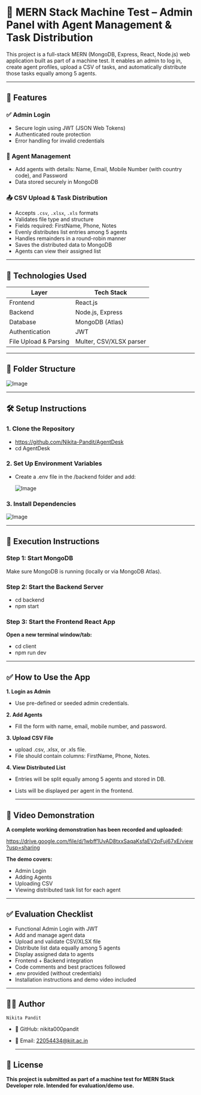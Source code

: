 # 🧠 MERN Stack Machine Test – Admin Panel with Agent Management & Task Distribution

This project is a full-stack MERN (MongoDB, Express, React, Node.js) web application built as part of a machine test. It enables an admin to log in, create agent profiles, upload a CSV of tasks, and automatically distribute those tasks equally among 5 agents.

---

## 🚀 Features

### ✅ Admin Login
- Secure login using JWT (JSON Web Tokens)
- Authenticated route protection
- Error handling for invalid credentials

### 👥 Agent Management
- Add agents with details: Name, Email, Mobile Number (with country code), and Password
- Data stored securely in MongoDB

### 📤 CSV Upload & Task Distribution
- Accepts `.csv`, `.xlsx`, `.xls` formats
- Validates file type and structure
- Fields required: FirstName, Phone, Notes
- Evenly distributes list entries among 5 agents
- Handles remainders in a round-robin manner
- Saves the distributed data to MongoDB
- Agents can view their assigned list

---

## 🧾 Technologies Used

| Layer        | Tech Stack       |
|--------------|------------------|
| Frontend     | React.js         |
| Backend      | Node.js, Express |
| Database     | MongoDB (Atlas)  |
| Authentication | JWT             |
| File Upload & Parsing | Multer, CSV/XLSX parser |

---

## 📂 Folder Structure

![Image](https://github.com/user-attachments/assets/ab7f34e8-d1e7-45a5-97cc-f4c78515919b)

---

## 🛠️ Setup Instructions

### 1. Clone the Repository

- https://github.com/Nikita-Pandit/AgentDesk
- cd AgentDesk

### 2. Set Up Environment Variables

- Create a .env file in the /backend folder and add:
  
  ![Image](https://github.com/user-attachments/assets/25dc8289-e1a9-4a74-9e68-c7d7205791e6)

### 3. Install Dependencies

![Image](https://github.com/user-attachments/assets/6e3a356a-0afd-4576-8eb8-aaf157ef685a)

---

## 🚀 Execution Instructions

### Step 1: Start MongoDB

Make sure MongoDB is running (locally or via MongoDB Atlas).

### Step 2: Start the Backend Server

- cd backend
- npm start

### Step 3: Start the Frontend React App

**Open a new terminal window/tab:**
- cd client
- npm run dev

---

## ✅ How to Use the App

**1. Login as Admin**
- Use pre-defined or seeded admin credentials.
  
**2. Add Agents**
- Fill the form with name, email, mobile number, and password.
  
**3. Upload CSV File**
- upload .csv, .xlsx, or .xls file.
- File should contain columns: FirstName, Phone, Notes.
  
 **4. View Distributed List**
- Entries will be split equally among 5 agents and stored in DB.
- Lists will be displayed per agent in the frontend.
  
  ---
  
## 🎥 Video Demonstration

**A complete working demonstration has been recorded and uploaded:**

https://drive.google.com/file/d/1wbff1UvAD8txxSaqaKsfaEV2pFuj67xE/view?usp=sharing

**The demo covers:**
- Admin Login
- Adding Agents
- Uploading CSV
- Viewing distributed task list for each agent

----

## ✅ Evaluation Checklist
-  Functional Admin Login with JWT
- Add and manage agent data
- Upload and validate CSV/XLSX file
- Distribute list data equally among 5 agents
- Display assigned data to agents
- Frontend + Backend integration
- Code comments and best practices followed
- .env provided (without credentials)
- Installation instructions and demo video included

---

## 👩‍💻 Author

``Nikita Pandit``
- 🔗 GitHub: nikita000pandit
- 📧 Email: 22054434@kiit.ac.in

  ---

## 📄 License

**This project is submitted as part of a machine test for MERN Stack Developer role. Intended for evaluation/demo use.**

  



  

